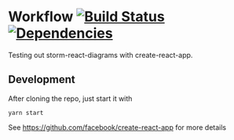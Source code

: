 # Workflow [![Build Status](https://travis-ci.org/hamsterbacke23/workflow.svg?branch=master)](https://travis-ci.org/hamsterbacke23/workflow) [![Dependencies](https://david-dm.org/hamsterbacke23/workflow.svg)](https://david-dm.org/hamsterbacke23/workflow)

Testing out storm-react-diagrams with create-react-app.

## Development

After cloning the repo, just start it with

```
yarn start
```

See https://github.com/facebook/create-react-app for more details
